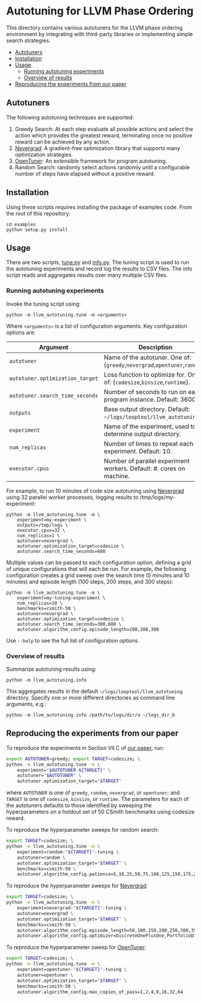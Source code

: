 # Autotuning for LLVM Phase Ordering <!-- omit in toc -->

This directory contains various autotuners for the LLVM phase ordering
environment by integrating with third-party libraries or implementing simple
search strategies.

- [Autotuners](#autotuners)
- [Installation](#installation)
- [Usage](#usage)
  - [Running autotuning experiments](#running-autotuning-experiments)
  - [Overview of results](#overview-of-results)
- [Reproducing the experiments from our paper](#reproducing-the-experiments-from-our-paper)


## Autotuners

The following autotuning techniques are supported:

1. Greedy Search: At each step evaluate all possible actions and select the
   action which provides the greatest reward, terminating once no positive
   reward can be achieved by any action.
1. [Nevergrad](https://facebookresearch.github.io/nevergrad/): A gradient-free
   optimization library that supports many optimization strategies.
1. [OpenTuner](https://opentuner.org/): An extensible framework for program
   autotuning.
1. Random Search: randomly select actions randomly until a configurable number
   of steps have elapsed without a positive reward.


## Installation

Using these scripts requires installing the package of examples code. From the
root of this repository:

```
cd examples
python setup.py install
```


## Usage

There are two scripts, [tune.py](tune.py) and [info.py](info.py). The tuning
script is used to run the autotuning experiments and record log the results to
CSV files. The info script reads and aggregates results over many multiple CSV
files.

### Running autotuning experiments

Invoke the tuning script using:

```
python -m llvm_autotuning.tune -m <arguments>
```

Where `<arguments>` is a list of configuration arguments. Key configuration
options are:

| Argument                        | Description                                                                 |
|---------------------------------|-----------------------------------------------------------------------------|
| `autotuner`                     | Name of the autotuner. One of: {`greedy`,`nevergrad`,`opentuner`,`random`}. |
| `autotuner.optimization_target` | Loss function to optimize for. One of: {`codesize`,`binsize`,`runtime`}.    |
| `autotuner.search_time_seconds` | Number of seconds to run on each program instance. Default: 3600.           |
| `outputs`                       | Base output directory. Default: `~/logs/looptool/llvm_autotuning`.      |
| `experiment`                    | Name of the experiment, used to determine output directory.                 |
| `num_replicas`                  | Number of times to repeat each experiment. Default: 10.                     |
| `executor.cpus`                 | Number of parallel experiment workers. Default: #. cores on machine.        |

For example, to run 10 minutes of code size autotuning using
[Nevergrad](https://facebookresearch.github.io/nevergrad/) using 32 parallel
worker processes, logging results to /tmp/logs/my-experiment:

```
python -m llvm_autotuning.tune -m \
    experiment=my-experiment \
    outputs=/tmp/logs \
    executor.cpus=32 \
    num_replicas=1 \
    autotuner=nevergrad \
    autotuner.optimization_target=codesize \
    autotuner.search_time_seconds=600
```

Multiple values can be passed to each configuration option, defining a grid of
unique configurations that will each be run. For example, the following
configuration creates a grid sweep over the search time (5 minutes and 10
minutes) and episode length (100 steps, 200 steps, and 300 steps):

```
python -m llvm_autotuning.tune -m \
    experiment=my-tuning-experiment \
    num_replicas=10 \
    benchmarks=csmith-50 \
    autotuner=nevergrad \
    autotuner.optimization_target=codesize \
    autotuner.search_time_seconds=300,600 \
    autotuner.algorithm_config.episode_length=100,200,300
```

Use `--help` to see the full list of configuration options.


### Overview of results

Summarize autotuning results using:

```
python -m llvm_autotuning.info
```

This aggregates results in the default `~/logs/looptool/llvm_autotuning`
directory. Specify one or more different directories as command line arguments,
e.g.:

```
python -m llvm_autotuning.info /path/to/logs/dir/a ~/logs_dir_b
```


## Reproducing the experiments from our paper

To reproduce the experiments in Section VII.C of [our
paper](https://arxiv.org/pdf/2109.08267.pdf), run:

```sh
export AUTOTUNER=greedy; export TARGET=codesize; \
python -m llvm_autotuning.tune -m \
    experiment="$AUTOTUNER-${TARGET}" \
    autotuner="$AUTOTUNER" \
    autotuner.optimization_target="$TARGET"
```

where `AUTOTUNER` is one of `greedy`, `random`, `nevergrad`, or `opentuner`; and
`TARGET` is one of `codesize`, `binsize`, or `runtime`. The parameters for each
of the autotuners defaults to those identified by sweeping the hyperparameters
on a holdout set of 50 CSmith benchmarks using codesize reward.

To reproduce the hyperparameter sweeps for random search:

```sh
export TARGET=codesize; \
python -m llvm_autotuning.tune -m \
    experiment=random-"${TARGET}"-tuning \
    autotuner=random \
    autotuner.optimization_target="$TARGET" \
    benchmarks=csmith-50 \
    autotuner.algorithm_config.patience=5,10,25,50,75,100,125,150,175,200,225,250,275,300,325,350
```

To reproduce the hyperparameter sweeps for
[Nevergrad](https://facebookresearch.github.io/nevergrad/):

```sh
export TARGET=codesize; \
python -m llvm_autotuning.tune -m \
    experiment=nevergrad-"${TARGET}"-tuning \
    autotuner=nevergrad \
    autotuner.optimization_target="$TARGET" \
    benchmarks=csmith-50 \
    autotuner.algorithm_config.episode_length=50,100,150,200,250,300,350,400 \
    autotuner.algorithm_config.optimizer=DiscreteOnePlusOne,PortfolioDiscreteOnePlusOne,DiscreteLenglerOnePlusOne,AdaptiveDiscreteOnePlusOne,AnisotropicAdaptiveDiscreteOnePlusOne,DiscreteBSOOnePlusOne,DiscreteDoerrOnePlusOne,OptimisticDiscreteOnePlusOne,NoisyDiscreteOnePlusOne,DoubleFastGADiscreteOnePlusOne,RecombiningPortfolioOptimisticNoisyDiscreteOnePlusOne,MultiDiscrete,PSO,DE,NGOpt,TwoPointsDE,CMandAS2
```

To reproduce the hyperparameter sweep for [OpenTuner](https://opentuner.org/):

```sh
export TARGET=codesize; \
python -m llvm_autotuning.tune -m \
    experiment=opentuner-"${TARGET}"-tuning \
    autotuner=opentuner \
    autotuner.optimization_target="$TARGET" \
    benchmarks=csmith-50 \
    autotuner.algorithm_config.max_copies_of_pass=1,2,4,8,16,32,64
```
